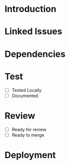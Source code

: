 # Introduction

# Linked Issues

# Dependencies

# Test
- [ ] Tested Locally
- [ ] Documented

# Review
- [ ] Ready for review
- [ ] Ready to merge

# Deployment